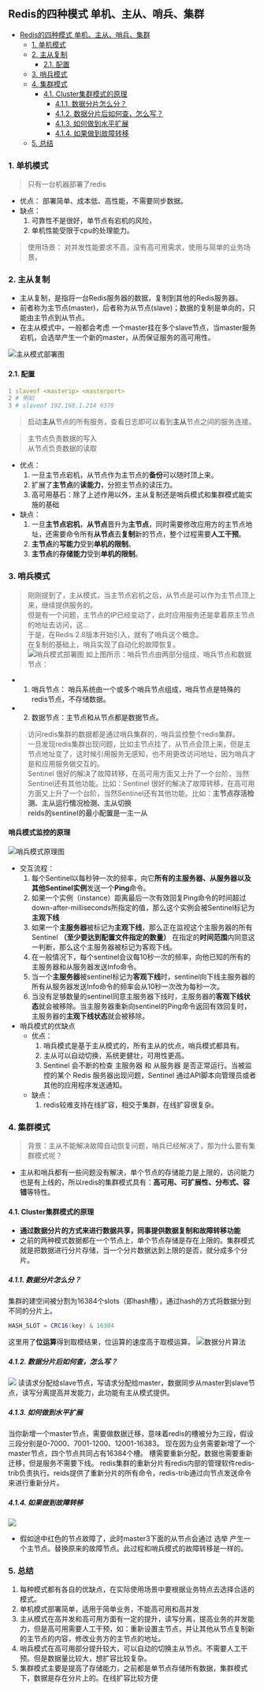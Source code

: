 ## Redis的四种模式 单机、主从、哨兵、集群


<!-- TOC -->

- [Redis的四种模式 单机、主从、哨兵、集群](#redis的四种模式-单机主从哨兵集群)
    - [1. 单机模式](#1-单机模式)
    - [2. 主从复制](#2-主从复制)
        - [2.1. 配置](#21-配置)
    - [3. 哨兵模式](#3-哨兵模式)
    - [4. 集群模式](#4-集群模式)
        - [4.1. Cluster集群模式的原理](#41-cluster集群模式的原理)
            - [4.1.1. 数据分片怎么分？](#411-数据分片怎么分)
            - [4.1.2. 数据分片后如何查，怎么写？](#412-数据分片后如何查怎么写)
            - [4.1.3. 如何做到水平扩展](#413-如何做到水平扩展)
            - [4.1.4. 如果做到故障转移](#414-如果做到故障转移)
    - [5. 总结](#5-总结)

<!-- /TOC -->
### 1. 单机模式
> 只有一台机器部署了redis
- 优点： 部署简单、成本低、高性能，不需要同步数据。
- 缺点： 
    1. 可靠性不是很好，单节点有宕机的风险，
    2. 单机性能受限于cpu的处理能力。
> 使用场景：
   对并发性能要求不高，没有高可用需求，使用与简单的业务场景。

### 2. 主从复制
- 主从复制，是指将一台Redis服务器的数据，复制到其他的Redis服务器。
- 前者称为主节点(master)，后者称为从节点(slave)；数据的复制是单向的，只能由主节点到从节点。
- 在主从模式中，一般都会考虑 一个master挂在多个slave节点，当master服务宕机，会选举产生一个新的master，从而保证服务的高可用性。

![主从模式部署图](https://yds-01.coding.net/p/Summary-of-notes/d/Summary-of-notes/git/raw/master/images/redis_master-slave.jpg)

#### 2.1. 配置
```yml
1 slaveof <masterip> <masterport>
2 # 例如
3 # slaveof 192.168.1.214 6379
```
> 启动**主从**节点的所有服务，查看日志即可以看到**主从**节点之间的服务连接。

> 主节点负责数据的写入  
从节点负责数据的读取
- 优点：
    1.  一旦主节点宕机，从节点作为主节点的**备份**可以随时顶上来。
    2. 扩展了**主节点**的**读能力**，分担主节点的读压力。
    3. 高可用基石：除了上述作用以外，主从复制还是哨兵模式和集群模式能实施的基础
- 缺点：
    1. 一旦**主节点宕机**，**从节点**晋升为**主节点**，同时需要修改应用方的主节点地址，还需要命令所有**从节点**去**复制**新的节点，整个过程需要**人工干预**。
    2. **主节点**的**写能力**受到**单机的限制**。
    3. **主节点**的**存储能力**受到**单机的限制**。
### 3. 哨兵模式
> 刚刚提到了，主从模式，当主节点宕机之后，从节点是可以作为主节点顶上来，继续提供服务的。  
但是有一个问题，主节点的IP已经变动了，此时应用服务还是拿着原主节点的地址去访问，这...  
于是，在Redis 2.8版本开始引入，就有了哨兵这个概念。  
在复制的基础上，哨兵实现了自动化的故障恢复。  
![哨兵模式部署图](https://yds-01.coding.net/p/Summary-of-notes/d/Summary-of-notes/git/raw/master/images/redis_sentinel.jpg)
如上图所示：哨兵节点由两部分组成，哨兵节点和数据节点：
- 1. 哨兵节点： 哨兵系统由一个或多个哨兵节点组成，哨兵节点是特殊的redis节点，不存储数据。
- 2. 数据节点：主节点和从节点都是数据节点。

 > 访问redis集群的数据都是通过哨兵集群的，哨兵监控整个redis集群。  
 一旦发现redis集群出现问题，比如主节点挂了，从节点会顶上来，但是主节点地址变了，这时候引用服务无感知，也不用更改访问地址，因为哨兵才是和应用服务做交互的。  
 Sentinel 很好的解决了故障转移，在高可用方面又上升了一个台阶，当然Sentinel还有其他功能。比如：Sentinel 很好的解决了故障转移，在高可用方面又上升了一个台阶，当然Sentinel还有其他功能。比如：**主节点存活检测、主从运行情况检测、主从切换**  
 > **reids的sentinel的最小配置是一主一从**
 #### 哨兵模式监控的原理
 
 ![哨兵模式原理图](https://yds-01.coding.net/p/Summary-of-notes/d/Summary-of-notes/git/raw/master/images/redis_master-sentinel-detail.jpg)
 - 交互流程：
    1. 每个Sentinel以每秒钟一次的频率，向它**所有的主服务器、从服务器以及其他Sentinel实例**发送一个**Ping**命令。
    2. 如果一个实例（instance）距离最后一次有效回复Ping命令的时间超过down-after-milliseconds所指定的值，那么这个实例会被Sentinel标记为**主观下线**
    3. 如果一个**主服务器**被标记为**主观下线**，那么正在监视这个主服务器的所有Sentinel **（至少要达到配置文件指定的数量）** 在指定的**时间范围**内同意这一判断，那么这个主服务器被标记为客观下线。
    4. 在一般情况下，每个sentinel会议每10秒一次的频率，向他已知的所有的主服务器和从服务器发送Info命令。
    5. 当一个**主服务器**被sentinel标记为**客观下线**时，sentinel向下线主服务器的所有从服务器发送Info命令的频率会从10秒一次改为每秒一次。
    6. 当没有足够数量的sentinel同意主服务器下线时，主服务器的**客观下线状态**就会被移除。当主服务器重新向sentinel的Ping命令返回有效回复时，主服务器的**主观下线状态**就会被移除。
- 哨兵模式的优缺点
    - 优点：
        1. 哨兵模式是基于主从模式的，所有主从的优点，哨兵模式都具有。
        2. 主从可以自动切换，系统更健壮，可用性更高。
        3. Sentinel 会不断的检查 主服务器 和 从服务器 是否正常运行。当被监控的某个 Redis 服务器出现问题，Sentinel 通过API脚本向管理员或者其他的应用程序发送通知。
    - 缺点：
        1. redis较难支持在线扩容，相交于集群，在线扩容很复杂。
### 4. 集群模式
> 背景：主从不能解决故障自动恢复问题，哨兵已经解决了，那为什么要有集群模式呢？
- 主从和哨兵都有一些问题没有解决，单个节点的存储能力是上限的，访问能力也是有上线的，所以redis的集群模式具有：**高可用、可扩展性、分布式、容错**等特性。
#### 4.1. Cluster集群模式的原理
- **通过数据分片的方式来进行数据共享，同事提供数据复制和故障转移功能**
- 之前的两种模式数据都在一个节点上，单个节点存储是存在上限的。集群模式就是把数据进行分片存储，当一个分片数据达到上限的是否，就分成多个分片。

##### 4.1.1. 数据分片怎么分？
集群的建空间被分割为16384个slots（即hash槽），通过hash的方式将数据分到不同的分片上。
```java
HASH_SLOT = CRC16(key) & 16384 
```
这里用了**位运算**得到取模结果，位运算的速度高于取模运算。
 ![数据分片算法](https://yds-01.coding.net/p/Summary-of-notes/d/Summary-of-notes/git/raw/master/images/redis_cluster-slots.jpg)
##### 4.1.2. 数据分片后如何查，怎么写？
 ![](https://yds-01.coding.net/p/Summary-of-notes/d/Summary-of-notes/git/raw/master/images/redis_cluster-slots-rdwr.jpg)
 读请求分配给slave节点，写请求分配给master，数据同步从master到slave节点，读写分离提高并发能力，此功能有主从模式提供。
##### 4.1.3. 如何做到水平扩展
  当你新增一个master节点，需要做数据迁移，意味着redis的槽被分为三段，假设三段分别是0-7000、7001-1200、12001-16383。
  现在因为业务需要新增了一个master节点，四个节点共同占有16384个槽。
  槽需要重新分配，数据也需要重新迁移，但是服务不需要下线。
  redis集群的重新分片有redis内部的管理软件redis-trib负责执行。reids提供了重新分片的所有命令，redis-trib通过向节点发送命令来进行重新分片。
##### 4.1.4. 如果做到故障转移
![](https://yds-01.coding.net/p/Summary-of-notes/d/Summary-of-notes/git/raw/master/images/redis_cluster_fixError.jpg)
- 假如途中红色的节点故障了，此时master3下面的从节点会通过 选举 产生一个主节点。替换原来的故障节点。此过程和哨兵模式的故障转移是一样的。

### 5. 总结
1. 每种模式都有各自的优缺点，在实际使用场景中要根据业务特点去选择合适的模式。
2. 单机模式部署简单，适用于简单业务，不能高可用和高并发
3. 主从模式在高并发和高可用方面有一定的提升，读写分离，提高业务的并发能力，但是高可用需要人工干预，如：重新设置主节点，并让其他从节点复制新的主节点的内容，修改业务方的主节点的地址。
4. 哨兵模式在高可用部分提升较大，可以自动的切换主从节点。不需要人工干预。但是数据量比较大，想扩容比较复杂。
5. 集群模式主要是提高了存储能力，之前都是单节点存储所有数据，集群模式下，数据是存在分片上的。在线扩容比较方便


